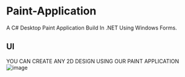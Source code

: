 # Paint-Application
A C# Desktop Paint Application Build In .NET Using Windows Forms.

## UI
YOU CAN CREATE ANY 2D DESIGN USING OUR PAINT APPLICATION
![image](https://github.com/user-attachments/assets/3968c228-00e0-43f5-ae60-eb64aaccbad4)
